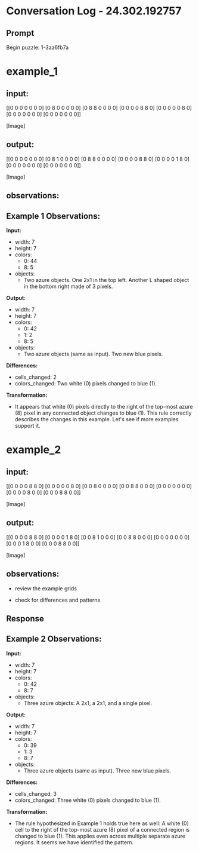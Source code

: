# Conversation Log - 24.302.192757

## Prompt

Begin puzzle: 1-3aa6fb7a


# example_1

## input:

[[0 0 0 0 0 0 0]
 [0 8 0 0 0 0 0]
 [0 8 8 0 0 0 0]
 [0 0 0 0 8 8 0]
 [0 0 0 0 0 8 0]
 [0 0 0 0 0 0 0]
 [0 0 0 0 0 0 0]]


[Image]


## output:

[[0 0 0 0 0 0 0]
 [0 8 1 0 0 0 0]
 [0 8 8 0 0 0 0]
 [0 0 0 0 8 8 0]
 [0 0 0 0 1 8 0]
 [0 0 0 0 0 0 0]
 [0 0 0 0 0 0 0]]


[Image]


## observations:

## Example 1 Observations:

**Input:**
* width: 7
* height: 7
* colors:
    - 0: 44
    - 8: 5
* objects:
    - Two azure objects. One 2x1 in the top left. Another L shaped object in the bottom right made of 3 pixels.

**Output:**
* width: 7
* height: 7
* colors:
    - 0: 42
    - 1: 2
    - 8: 5
* objects:
    - Two azure objects (same as input). Two new blue pixels.

**Differences:**
* cells_changed: 2
* colors_changed: Two white (0) pixels changed to blue (1).

**Transformation:**
* It appears that white (0) pixels directly to the right of the top-most azure (8) pixel in any connected object changes to blue (1). This rule correctly describes the changes in this example. Let's see if more examples support it.


# example_2

## input:

[[0 0 0 0 8 8 0]
 [0 0 0 0 0 8 0]
 [0 0 8 0 0 0 0]
 [0 0 8 8 0 0 0]
 [0 0 0 0 0 0 0]
 [0 0 0 0 8 0 0]
 [0 0 0 8 8 0 0]]


[Image]


## output:

[[0 0 0 0 8 8 0]
 [0 0 0 0 1 8 0]
 [0 0 8 1 0 0 0]
 [0 0 8 8 0 0 0]
 [0 0 0 0 0 0 0]
 [0 0 0 1 8 0 0]
 [0 0 0 8 8 0 0]]


[Image]


## observations:

- review the example grids

- check for differences and patterns


## Response

## Example 2 Observations:

**Input:**
* width: 7
* height: 7
* colors:
    - 0: 42
    - 8: 7
* objects:
    - Three azure objects: A 2x1, a 2x1, and a single pixel.

**Output:**
* width: 7
* height: 7
* colors:
    - 0: 39
    - 1: 3
    - 8: 7
* objects:
    - Three azure objects (same as input). Three new blue pixels.

**Differences:**
* cells_changed: 3
* colors_changed: Three white (0) pixels changed to blue (1).

**Transformation:**
* The rule hypothesized in Example 1 holds true here as well: A white (0) cell to the right of the top-most azure (8) pixel of a connected region is changed to blue (1).  This applies even across multiple separate azure regions. It seems we have identified the pattern.


